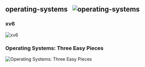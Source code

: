 ## operating-systems &nbsp;&nbsp;![operating-systems](https://progress-bar.dev/0/?title=0/63)
### xv6
![xv6](https://progress-bar.dev/0/?title=0/42)
### Operating Systems: Three Easy Pieces
![Operating Systems: Three Easy Pieces](https://progress-bar.dev/0/?title=0/21)
